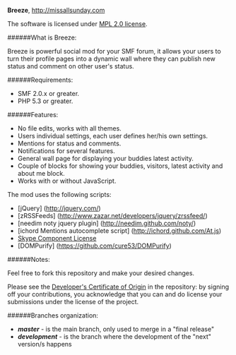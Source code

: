 **Breeze**, http://missallsunday.com

The software is licensed under [MPL 2.0 license](https://www.mozilla.org/MPL/).

######What is Breeze:

Breeze is powerful social mod for your SMF forum, it allows your users to turn their profile pages into a dynamic wall where they can publish new status and comment on other user's status.

######Requirements:

- SMF 2.0.x or greater.
- PHP 5.3 or greater.

######Features:

- No file edits, works with all themes.
- Users individual settings, each user defines her/his own settings.
- Mentions for status and comments.
- Notifications for several features.
- General wall page for displaying your buddies latest activity.
- Couple of blocks for showing your buddies, visitors, latest activity and about me block.
- Works with or without JavaScript.

The mod uses the following scripts:

- [jQuery] (http://jquery.com/)
- [zRSSFeeds] (http://www.zazar.net/developers/jquery/zrssfeed/)
- [needim noty jquery plugin] (http://needim.github.com/noty/)
- [ichord Mentions autocomplete script] (http://ichord.github.com/At.js)
- [Skype Component License](http://blogs.skype.com/2006/09/01/icons-and-strings)
- [DOMPurify] (https://github.com/cure53/DOMPurify)

######Notes:

Feel free to fork this repository and make your desired changes.

Please see the [Developer's Certificate of Origin](https://github.com/MissAllSunday/Breeze/blob/master/DCO.txt) in the repository:
by signing off your contributions, you acknowledge that you can and do license your submissions under the license of the project.

######Branches organization:
* ***master*** - is the main branch, only used to merge in a "final release"
* ***development*** - is the branch where the development of the "next" version/s happens